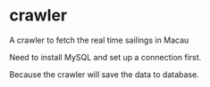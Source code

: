 # crawler
A crawler to fetch the real time sailings in Macau

Need to install MySQL and set up a connection first.

Because the crawler will save the data to database.

